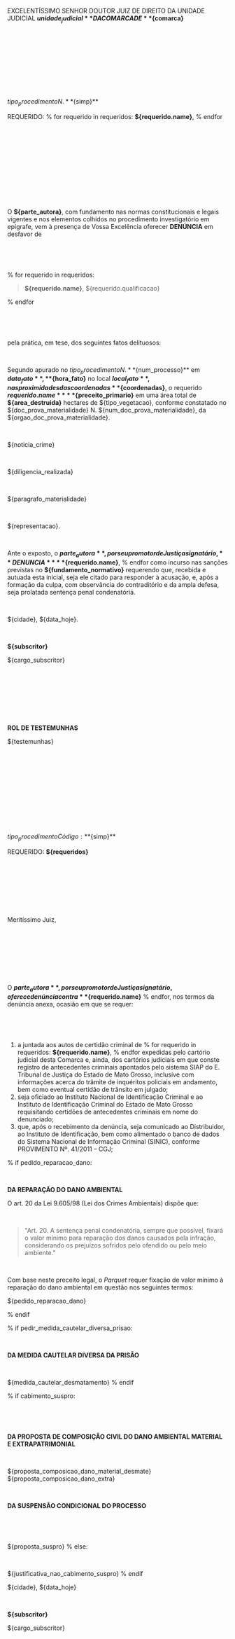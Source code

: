 EXCELENTÍSSIMO SENHOR DOUTOR JUIZ DE DIREITO DA UNIDADE JUDICIAL **${unidade_judicial}** DA COMARCA DE **${comarca}**

&nbsp;

&nbsp;

&nbsp;

&nbsp;

&nbsp;

${tipo_procedimento} N. **${simp}**

REQUERIDO:
% for  requerido in requeridos:
**${requerido.name}**,
% endfor

&nbsp;

&nbsp;

&nbsp;

&nbsp;

&nbsp;

&nbsp;

O **${parte_autora}**, com fundamento nas normas constitucionais e legais vigentes e nos elementos colhidos no  procedimento investigatório em epígrafe, vem à presença de Vossa Excelência oferecer **DENÚNCIA** em desfavor de

&nbsp;

&nbsp;

% for  requerido in requeridos:
> **${requerido.name}**, ${requerido.qualificacao}

% endfor

&nbsp;

&nbsp;

pela prática, em tese, dos seguintes fatos delituosos:

&nbsp;
&nbsp;

Segundo apurado no ${tipo_procedimento} N.**${num_processo}** em **${data_fato}**, **${hora_fato}** no local **${local_fato}**, nas proximidades das coordenadas **${coordenadas}**, o requerido **${requerido.name}** **${preceito_primario}** em uma área total de **${area_destruida}** hectares de ${tipo_vegetacao}, conforme constatado no ${doc_prova_materialidade} N. ${num_doc_prova_materialidade}, da ${orgao_doc_prova_materialidade}.

&nbsp;
&nbsp;

${noticia_crime}

&nbsp;
&nbsp;

${diligencia_realizada}

&nbsp;
&nbsp;

${paragrafo_materialidade}

&nbsp;
&nbsp;

${representacao}.

&nbsp;
&nbsp;

Ante o exposto, o **${parte_autora}**, por seu promotor de Justiça signatário, **DENUNCIA** 
% for  requerido in requeridos:
  **${requerido.name}**,
% endfor
como incurso nas sanções previstas no **${fundamento_normativo}** requerendo que, recebida e autuada esta inicial, seja ele citado para responder à acusação, e, após a formação da culpa, com observância do contraditório e da ampla defesa, seja prolatada sentença penal condenatória.

&nbsp;
&nbsp;

${cidade}, ${data_hoje}.


&nbsp;
&nbsp;

**${subscritor}**

${cargo_subscritor}

&nbsp;

&nbsp;

&nbsp;

&nbsp;

**ROL DE TESTEMUNHAS**

${testemunhas}


&nbsp;

&nbsp;

&nbsp;

&nbsp;

&nbsp;

&nbsp;

${tipo_procedimento} Código: **${simp}**

REQUERIDO: **${requeridos}**


&nbsp;

&nbsp;

&nbsp;

&nbsp;

Meritíssimo Juiz,


&nbsp;

&nbsp;

&nbsp;

&nbsp;

O **${parte_autora}**, por seu promotor de Justiça signatário, oferece denúncia contra 
% for  requerido in requeridos:
**${requerido.name}**
% endfor, 
nos termos da denúncia anexa, ocasião em que se requer:

&nbsp;

&nbsp;

1. a juntada aos autos de certidão criminal de 
% for  requerido in requeridos:
**${requerido.name}**,
% endfor
expedidas pelo cartório judicial desta Comarca e, ainda, dos cartórios judiciais em que conste registro de antecedentes criminais apontados pelo sistema SIAP do E. Tribunal de Justiça do Estado de Mato Grosso, inclusive com informações acerca do trâmite de inquéritos policiais em andamento, bem como eventual certidão de trânsito em julgado;
2. seja oficiado ao Instituto Nacional de Identificação Criminal e ao Instituto de Identificação Criminal do Estado de Mato Grosso requisitando certidões de antecedentes criminais em nome do denunciado;
3. que, após o recebimento da denúncia, seja comunicado ao Distribuidor, ao Instituto de Identificação, bem como alimentado o banco de dados do Sistema Nacional de Informação Criminal (SINIC), conforme PROVIMENTO Nº. 41/2011 – CGJ;

% if pedido_reparacao_dano:

&nbsp;

**DA REPARAÇÃO DO DANO AMBIENTAL**

O art. 20 da Lei 9.605/98 (Lei dos Crimes Ambientais) dispõe que:

&nbsp;

> "Art. 20. A sentença penal condenatória, sempre que possível, fixará o valor mínimo para reparação dos danos causados pela infração, considerando os prejuízos sofridos pelo ofendido ou pelo meio ambiente."

&nbsp;

Com base neste preceito legal, o *Parquet* requer fixação de valor mínimo à reparação do dano ambiental em questão nos seguintes termos:

${pedido_reparacao_dano}

% endif

% if pedir_medida_cautelar_diversa_prisao:

&nbsp;

**DA MEDIDA CAUTELAR DIVERSA DA PRISÃO**

&nbsp;

${medida_cautelar_desmatamento}
% endif

% if cabimento_suspro: 

&nbsp;

&nbsp;

**DA PROPOSTA DE COMPOSIÇÃO CIVIL DO DANO AMBIENTAL MATERIAL E EXTRAPATRIMONIAL**

&nbsp;

${proposta_composicao_dano_material_desmate}
${proposta_composicao_dano_extra}

&nbsp;
&nbsp;

**DA SUSPENSÃO CONDICIONAL DO PROCESSO**

&nbsp;

&nbsp;

${proposta_suspro}
% else:

&nbsp;
&nbsp;

${justificativa_nao_cabimento_suspro}
% endif

${cidade}, ${data_hoje}

&nbsp;
&nbsp;
&nbsp;

**${subscritor}**

${cargo_subscritor}
